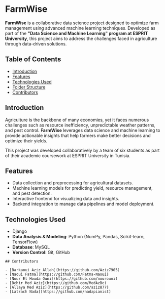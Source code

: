 # FarmWise

**FarmWise** is a collaborative data science project designed to optimize farm management using advanced machine learning techniques. Developed as part of the **"Data Science and Machine Learning" program at ESPRIT University**, this project aims to address the challenges faced in agriculture through data-driven solutions.

## Table of Contents
- [Introduction](#introduction)
- [Features](#features)
- [Technologies Used](#technologies-used)
- [Folder Structure](#folder-structure)
- [Contributors](#contributors)


## Introduction
Agriculture is the backbone of many economies, yet it faces numerous challenges such as resource inefficiency, unpredictable weather patterns, and pest control. **FarmWise** leverages data science and machine learning to provide actionable insights that help farmers make better decisions and optimize their yields.

This project was developed collaboratively by a team of six students as part of their academic coursework at ESPRIT University in Tunisia.

## Features
- Data collection and preprocessing for agricultural datasets.
- Machine learning models for predicting yield, resource management, and pest detection.
- Interactive frontend for visualizing data and insights.
- Backend integration to manage data pipelines and model deployment.

## Technologies Used

- Django
- **Data Analysis & Modeling**: Python (NumPy, Pandas, Scikit-learn, TensorFlow)  
- **Database**: MySQL
- **Version Control**: Git, GitHub


```
## Contributors

- [Barkaoui Aziz Allah](https://github.com/Aziz7905)
- [Naoui Fatma](https://github.com/Fatma-Naoui) 
- [Nour El Houda Ouni](https://github.com/nourouni)  
- [Bchir Med Aziz](https://github.com/MedAzBc)  
- [Allaya Med Aziz](https://github.com/aziz877)  
- [Latrach Nada](https://github.com/nadapianist)  

